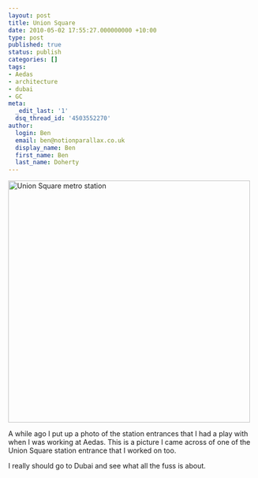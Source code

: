 ```yaml
---
layout: post
title: Union Square
date: 2010-05-02 17:55:27.000000000 +10:00
type: post
published: true
status: publish
categories: []
tags:
- Aedas
- architecture
- dubai
- GC
meta:
  _edit_last: '1'
  dsq_thread_id: '4503552270'
author:
  login: Ben
  email: ben@notionparallax.co.uk
  display_name: Ben
  first_name: Ben
  last_name: Doherty
---
```

<p><img src="{{ site.baseurl }}/assets/27828992.jpg" alt="Union Square metro station" width="490" /></p>
<p>A while ago I put up a photo of the station entrances that I had a play with when I was working at Aedas. This is a picture I came across of one of the Union Square station entrance that I worked on too.</p>
<p>I really should go to Dubai and see what all the fuss is about.</p>
